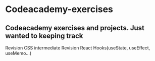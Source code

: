 # Codeacademy-exercises

## Codeacademy exercises and projects. Just wanted to keeping track

Revision CSS intermediate
Revision React Hooks(useState, useEffect, useMemo...)
 
